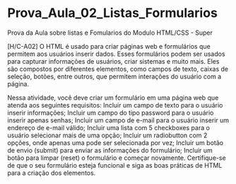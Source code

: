 # Prova_Aula_02_Listas_Formularios
Prova da Aula sobre listas e Fomularios do Modulo HTML/CSS - Super


[H/C-A02] O HTML é usado para criar páginas web e formulários que permitem aos usuários inserir dados. Esses formulários podem ser usados para capturar informações de usuários, criar sistemas e muito mais. Eles são compostos por diferentes elementos, como campos de texto, caixas de seleção, botões, entre outros, que permitem interações do usuário com a página.

Nessa atividade, você deve criar um formulário em uma página web que atenda aos seguintes requisitos:
Incluir um campo de texto para o usuário inserir informações;
Incluir um campo do tipo password para o usuário inserir apenas senhas;
Incluir um campo de e-mail para o usuário inserir um endereço de e-mail válido;
Incluir uma lista com 5 checkboxes para o usuário selecionar mais de uma opção;
Incluir um radiobutton com 2 opções, onde apenas uma pode ser selecionada por vez;
Incluir um botão de envio (submit) para enviar as informações do formulário;
Incluir um botão para limpar (reset) o formulário e começar novamente.
Certifique-se de que o seu formulário esteja funcional e siga as boas práticas de HTML para a criação dos elementos.
